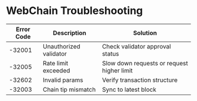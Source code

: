 # WebChain Troubleshooting

| Error Code | Description           | Solution                          |
|------------|----------------------|----------------------------------|
| -32001     | Unauthorized validator | Check validator approval status |
| -32005     | Rate limit exceeded   | Slow down requests or request higher limit |
| -32602     | Invalid params        | Verify transaction structure    |
| -32003     | Chain tip mismatch    | Sync to latest block            |
